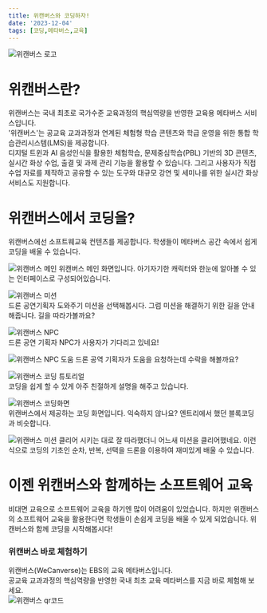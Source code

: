 ```yaml
---
title: 위캔버스와 코딩하자!
date: '2023-12-04'
tags: [코딩,메타버스,교육]
---  
```

![위캔버스 로고](https://www.wecanverse.co.kr/og_image.png)   
# 위캔버스란?   
위캔버스는 국내 최초로 국가수준 교육과정의 핵심역량을 반영한 교육용 메타버스 서비스입니다.   
'위캔버스'는 공교육 교과과정과 연계된 체험형 학습 콘텐츠와 학급 운영을 위한 통합 학습관리시스템(LMS)을 제공합니다.   
디지털 트윈과 AI 음성인식을 활용한 체험학습, 문제중심학습(PBL) 기반의 3D 콘텐츠, 실시간 화상 수업, 출결 및 과제 관리 기능을 활용할 수 있습니다. 그리고 사용자가 직접 수업 자료를 제작하고 공유할 수 있는 도구와 대규모 강연 및 세미나를 위한 실시간 화상 서비스도 지원합니다.   

# 위캔버스에서 코딩을?   
위캔버스에선 소프트웨교육 컨텐츠를 제공합니다. 학생들이 메타버스 공간 속에서 쉽게 코딩을 배울 수 있습니다.   

![위캔버스 메인](https://lh3.googleusercontent.com/pw/ADCreHfblM58s-UFn2JD-9usnLS6Dz3dr3xqw75Gjqx5TLD46DtK5-azuVrkZg81QlHgdQOXi-Oh2nscSdz0pKD-RVmbO0S5Ad3X_L5JqOT76iPdl9Bx1anLJM-Axb3WZoEVs4_htrO5PR7-NCZQHRPZR6ccdajrOmHBYf_X91bQwNwH2JGzxqbSDBzGagiweUwBu6ENBM9B3r5PhDgDL76ulMdxw3XEC0fKWPhSlZeOq2A29a7hTISQm0-8UujozXetHbrW4VGRy48RX5w4SV5vKSLBo8c4IY3pWZBFA7g_GOnDQiwoK_vEpMVIDN5xwRg4Ku-Y7t4lo6Sopy26FI6wA0DsCeMz8CDYt99TVOtmz5QzmvE960JZl7TN1BqcmuGg7z6SCZliCdUxyNs-jzEdg9exjD9OlRp1RqQdLBRsmRWxgA1KcNWu2z04CUyDBWehpFdgiCn_4bvLQ0SFvn2B3hM9k2t8m3U8RNq8LUfBYcfnJFU-m7mJSllnZ78xeWFYycSd0Osfy9-RtrJzzSQ9MtAo2gLnSmle-zi1NKWRZxIna_cesKJNLPH4C0vAR9o48R9tTMhDLmWIR-FsCq9CEftrKpznAqEGhN4ot95Cw-m5Byz_SpubsdqJNodOsy_s4qsJQonsx2b1RCLCFk6BD57QNXHnpQe-7Us9eAI_35-n5wiKzWqFfN6-mcOCAaOiPbCJ18zXZVmFQjbPVvVULCF7juri8xahhiGiMrbJRoAZqzNN0A39VPc3t4FAp3M5QjBIuaRmy3C28FkYa2wqEo0I6QQZZfzu31WtzMhQa2NQtCduAdpDSwm-HzgSwVXGSXVQ_Vft5-vTmSc89fLyLwvQ2WQByhAS01Ud8C3Al6PABTq8RXAc-NMV5Dj2WHUqBTGpeQ=w1716-h931-s-no-gm?authuser=0)
위캔버스 메인 화면입니다. 아기자기한 캐릭터와 한눈에 알아볼 수 있는 인터페이스로 구성되어있습니다.

![위캔버스 미션](https://lh3.googleusercontent.com/pw/ADCreHfCbrYq_0TmT04J3tIiLNkgfXuwZ1AFBBc7j1Pn_iC2idpD6PFAfUE0IEpvpRdfWH1GUe4IANx7lf_xm_4RVZLmsdnUiIS8qjPA-BILlpeBaIwSODpxlkXQIv4-7vDA_ElB6ztO_eY1iRhhm_dVkp81Tz2AIxCEGWpvcVPJFLQ2ppoxdi4Oagv_tudMV96VbKqxfIJmLbXpPYJQXi8YiwpX_aK150HYGriAR4njJkdZa49SCCreJJUhPZxzPOX1mWyUmPUr1bBJSTFDce7Gv1U-ooA7nORPwcVK--YR-aSl2Lwl1XwzbjigyD9rpGqNSrIKlpeK1DItxmQCOcrjhX8cly7iL6ZhIUbHgH0NOQd6IVnkZx93_h8TOItPCimownGavYVrSiku1w3hb7NplZuesUx35uwdQdei4igsGq61dhsdJfeKZW2HXOfEO-k_8iPwLfxSPX2puCArgH9eVGzC8j_YBpGc5rzLHUQu4UKM5HW1sYJjcXvyQEC9XfyXoLWakVkudAGuL1SCt8-nGLmYYal82lQkLfVfjXlqZ0HE6UzE-l6H0e3B5LquTfZz-hy9g8jEVPDNqEWL_Zn8qIL6gjM4r6dDN739tFiWLJPgVTLmxGkCQw8wd2uPN-lW4ZPTC63TnatyBm1jANoWijtz0Ayh13vDZ5hprRakeRixDhl9xWalait04AT4iKDrHK9h9m_KFfIqGjjfKb3hS6XqCfz3LEEWWyKTpeM3iA2UTA3PQy3A7mAtelIzuH0rCc-nD8hVobufVBRTq93kC6hfcvI5TFEQeKXH2CbVtjJ8SPkfcuy9IZlJkadaLGxLBaqjm01r8xofmMgErdvTj2EK3JwYjYmawcSdt_hseHiStr6bBvts36DC6C-nrznC-5Kx5Q=w1720-h931-s-no-gm?authuser=0)     
드론 공연기획자 도와주기 미션을 선택해봅시다. 그럼 미션을 해결하기 위한 길을 안내해줍니다. 길을 따라가볼까요?   

![위캔버스 NPC](https://lh3.googleusercontent.com/pw/ADCreHeiDHF8LJ3VfThhn9O2IizEuyyvG52HzoZTnM7tKjFJi_-LRlbvEQol2t50vzj83ukbVvFp91A8lKZaapXMc7Bm2gECdT40Q1JHmYVB6Q25vifDiqGAZXCY0rr1IRTI13ZgW3XgUqR2nFoeMAJb9Qw6pdu5dbype098TelUaodpZsCRIR5ORyMsr-uruMdHB-PRJtL9xz1OjI9mtUS8Q4c0oA244FN4HAtbsWM6YMFhaOMA-aNIsMebk-31KRzgxZiX3qXSbuA7c8_0BdmdNItCz8LAuCb8n65YzRL4JIivEr6zizxV25nbnDU-db3NgoClZjHMBRYsxoT8hdutL9Oat92vMY8ZMxdZqLuWM-n0CrnujWwdfVGGv1R9KeGFbKeXSTnroftBFQlfHj1AGLPDNLOZbcYMJjPIkdAqskloW7hah-OyC4wmxtdzKzE7Cb9SESSyTf9WaysKpULmjnf9qEjeMBFUCngo-yZUHjgV-fp1is8zoj59cJcrHL3TDmfZbBNjUWBMvbqdMDDJCousnwdPYEtzDwmaN_R0oodwcwALL26DHPzUrOIuIPU0Omjam3ih52mMnt4k_bMpS2Bc4VWVXn4RiD_Fe3JUQYRE-3fk98EhEdh0el7_w8x7v8jd5KUM60Lna6aWykcJkKMl_N07DRP0hKxN_C80VnFl2mN1vxN0D7ITh1hjbAjsHjabhUuIYYcsw_4MZKQVyDrdBsZL9GqpfK-Q6whs41ZuoixEDcy0kpqR-h9FVdIXIXnMwgpvUEsNrxCEeQqTAgSqyG5SVucRXDHAN-xUpL19Q7GqwEma0CeAbFCsb_JIX-uhT4cf8qheheWnvA3Dqsz9doVA6tbCs5cSjnLF3OdSBlfIhQd2DFxM22F3twj-3ZzPFw=w1713-h931-s-no-gm?authuser=0)   
드론 공연 기획자 NPC가 사용자가 기다리고 있네요!   

![위캔버스 NPC 도움]([https://lh6.googleusercontent.com/YfDeW3Uneceg-zWqvulBAxt_eZsWQTDhPX1xOUxRYMbVqeVU0AfIBHo8sCot2oP2Visp5ujBD43C2BCyQS26hugFdBAtrxNFAeADrHCiXpwA0zQwfX16zuFtRJc2_oTgNw=w1280](https://lh3.googleusercontent.com/pw/ADCreHdMptQNV-a9o2TP3az1tcMPEXCU7DucoD8nyrIxb9xzf3YM2cvry0xsIaXeoub6T9zWZ2Ng21-9FgJoOouz7LNFKLVbl6MSFjMVGB9JNXnrFbz23hhD68lLd3-aksYOwc8mMC2L1JDOoXW6otbkUFxbfSu7l4PHkh14p7DOETBLGuvHjRf0bJlvERJDdz7TlcX3B41R2k-CSxx2UykhIfldeCeD0PunTgaSPZ3J3CIoY9GPV2A24ELF0ocDI3SZ6iKS9IkpGOMnnXpDlCzykKjeIGmpxSvJ3x1oycD6EK4d50SNfC9zdcIqR1-0T7KbH0eE1f3OYjhwIJBML_L4Jqp6M89Lg6tzrnnX2AwdR6v4IPePcX7lU23nsJMqsuzkihIdPEQ0umSOpsSSXIAdS-H1xDBg8R3iKDcbtw-dtcGlfX76OBUe4vrWACa6NV63s_KGjo2BfsUWPmIG73HfbR5_ejjTpTzibag1JQE6G-TNYC9KpwqRHsBu9neFOvn553R0g4DK9wnxCDNg9tGGIyB398Lkuhkw3Z0vxQ5gyfqHwGcO0mIrTaLwm4TWFXLGtMXEFpwYnSqG50dK4SdkGhpQEV6ouhyVA9jotE-G2qgJHj278iUWHpNa3eo2JImJChFOTRB_WdLn6ZRt9K2xkQ8-R9MtCmPywcy3AAmFPaL-ZrwrxnJmUby9Xz6rcW4GRQRSecdPCEsUL_xKHl7BIQ6ZhViySZY1HQydHvCz6BDVKJ-jgYiYquu09HPyoEyc2raKp9tl0gJWRzjnk4cb952CmC5kcSCV890qZPQOuuRVlVYL-1PE9rtAlJdC8XJ6Roxk1HBnenM8lTpXGI42ecbYzScaGdMdXHWSBUwqwfE8Wv-8CdkR9oqjTmdYifwmycK-yg=w1717-h931-s-no-gm?authuser=0))   
드론 공역 기획자가 도움을 요청하는데 수락을 해볼까요?   

![위캔버스 코딩 튜토리얼](https://lh3.googleusercontent.com/pw/ADCreHdQzcFj0jxPAY8Gn-4ai4OVtVX1juM1b3E2rSTp-0Kyuq2k17i-MI-kDQUQB8ZYV8oTXcqDtRQ3QFyrI-JbEw5OiZ2d_GmHmuGPjiL7ZWD4aMZYxsXTqKIrC8r5kQBcfQSvPtnj8srnPUg2QwlLeUgFJaQ7Aj3DTDR9004qKBDvGAJVTT8b59q02QkI3Zj-SgUjvauFjxjbmC0v1au1MOj4S5cFWThhfrZJduO-gYgBudM34I_E22RpKWmrQ3rQBgV1RBb3e356FsrE0ZZZp_xQnhnaa_AiuussCuLfttAxCDjkdnBUu-ruXsJln5GiFWUKx6zuswUhEyXHThQvODMASpsYu98QMCMQ-o0UbbQPXi74GVBreFjvDfKxaMf7Jp0rDin0lrbCMHSl2Wp1G0CRca5l530Ev_f93mXtbuRZSnQ-1hvF8G3jMVQs1L21-FVnnpFXxVZSqo5xL6sEbb5nHeHkrOepJLmX_KJqUI3hno-8PobAD0G5mLErcoHvdJeI2nv5M3wRvdHXE_qXjUVmbcnTsmNQoAJ_tfvEQLR1invxGdkEpOSr-eRHCcIV6mDvzLCPGS1KzzMkAeyx9BYQdIVyiWlcDD07YxlMaXiku8-5Jz7K0DWHcw8dViny1hluB3GYJSKfV4_kMNR3bDqatr2A9BZzEppDSlvFVXwQ8ek68MUD2QDF0_TY_RnfsxgC7WLRMggk5eyiW88YuBxPwsy4eMdA5pOiK2XKRtBodyoKbTlxGNTtS-AfXat8ZJFnKFTYLcfNf9WJXNskkTFGODFY78HymTAwP3QgE9paUy0jCZveCmlwP_l0CyHjI6o4jbLlGoF_5MmhBeqd3CpPK9hyj_WqQGM6me7ZEWuS7pp_cEculHDhK1tb-Z0P0q0T1Q=w1713-h931-s-no-gm?authuser=0)   
코딩을 쉽게 할 수 있게 아주 친절하게 설명을 해주고 있습니다.   

![위캔버스 코딩화면](https://lh3.googleusercontent.com/pw/ADCreHeD4v1x3-rtB7v2kPbb_Lj1MqmyDANhXeV1Q2Il6pxqJNKH_kmXUXy8PxLG0G3_Td4rjaSsg1yksHQ11q2czgh-qAoAktMs9RKvtQoPTQYaICNaN0AWW82dG3tHzXR7lTw7e8-I-lOKDyXFnikpq1XN5p0HwagGqa1rgmnzHfaovKttw4zRDPH9Ugx4JFOh0aOBIfqF7qRPY9vAnOxOLzMyUbHG3sDIESkf1aThVY4Gp-fClmIv1_nCNmC_sN9vbkLaNzdLd8dktfMs_kWktmDReqwp5Hp7BnimpnNTJe9Sqe2VdsGJtOU4mvn1wY0imNzKDWwpziyH15S9Ied2t5JiF2W4FSm9WaT9T_mmhqGeJAEphpEJ43pBavNKwB1ulbqafWRyEJYPndCtYZNSZ3Hmh7mlEaBn_vgl4Uy8vtSfo942lgr36pZph7XeSM1COFjBSeQ8SdoVoH4qdJZFWAkd4OkD9IdztEs1DNnM9eyrxv-YusGfGf1GGFy7xzN_aNXxRPqW2D9rUx5w0eKIPxQlxaMUnzf3ahBdJkJY6v_gpMbSETxlxKIwBAGMEB2LojUKwMjeaOod6wtNHgxrb3yTZWb2Srzuw9pVLHTMULJfeIL5JkZgpaa_fs0G_eQHANXKZfD2SFvvRDsiaMwAIHHafPtiyJ7G3Nq9tNRrYpMyFAzETzHpNzjUt2WSNfs13e8gu4jZ_1eNhgUcJ_KlCLvGzZg-fDq7jve5QqgscravT0ybCZ16vPbQMn4zZVBUcIlLR15aBuL8_CN6_uuyZ-ezHKMHjKdLZTshT47WbBUGIbUiDZe71nFbtpBTDSFggP9Tl_7JVv_3Dq3tXGzjoLeJx7Zn-emnxMUPTIM3fZ6YP6hsUJLUKO4kz8lq_4VwL6BaOA=w1723-h931-s-no-gm?authuser=0)   
위캔버스에서 제공하는 코딩 화면입니다. 익숙하지 않나요? 엔트리에서 했던 블록코딩과 비슷합니다.   

![위캔버스 미션 클리어](https://lh4.googleusercontent.com/lUkjHseWh8uvpTZzKiCXPEb1f9gOv4Nc_BunEWmAKHWd6JeZP-fBP4spjLnM316N4cq73Fgj-tty6JResG3Q_gmMvk7jEnYv3r9SOJN5po2Acb3UHIopkHyrGjCjQs8=w1280](https://lh3.googleusercontent.com/pw/ADCreHc1JzRuv6B8h4j0ksPn4EqrovTq0jB_WQAY51DXEY0KxW5DBlK6txR-Zj30g7LuHVpJGA_BZ1ZJ8okCYr5v7MOpLwu2BWuD0953ZBm0LjxYOe4F421kw_eImHB67bAB7WCXveyObVCCWR6nXl1_N4SAg4ktjhXG7_sIsTUzlDo2V13vm9M3dkO4LrxFCeXtXtxQjcWzJWkpvvfRz94CMUStGpT5I9zpm9z5nvfGE54gzj7kEItyH8EV3SHHwre7zADo4Orw0jAB_5Jzuo3AiLo6-HjwYq6meV7efGXKNT688LeysGMXNbocEGj64pAJUs1-Q8pVLkuxSuEsFsxkirlHinE9ENcbdNoqg6EqacL6uvc-YEQP5Xsg7yJmN3HWK4qGOTHcTnrxMz9IsosDvpMg-sBFVml5wrIJb1uw1nv5PJURWSRT8Rzb2GmRyxwUn-56He9eDLvMOd6jfB4DzKYBA-G-f2uZCqHHdBCWg2FneOt9wC48NTvwqX57rdKO6_YDMbbGvBKiLtRRWkmgE2Y2xrIRlJVFF1Os_mCo1iTUQj0iX6p_YWu62ixNDcxa4MiCcpvqekoLZbG-t095bPR6UxmN3JOit1JQSmboDXo0AUS8dQs5wtA_B5o1cvpTtFmzxcRbV3zT25ZQEGzIPE9LoAranHLsgy111Hgw2v2iqYEMv8DfH6Sxox0xwajNE1nsHPw4lTRLhb39CJJ_GSM09hodbUoadd629-VHFgHdS0zN1IM_fVTscr48tflZDZk3jzgaoPrc0U180dt7gisF8mmKF1MGmDJ6bJjKMfWG21PcE-Q5AfP8AFPHGwVDVQqUSKdvx-_6Ad2pbft3G6TdT8ILTfkTENRNAsxflscwvccJnxSNs_yJZ0SiH7rhRRYV5g=w1711-h931-s-no-gm?authuser=0)https://lh3.googleusercontent.com/pw/ADCreHc1JzRuv6B8h4j0ksPn4EqrovTq0jB_WQAY51DXEY0KxW5DBlK6txR-Zj30g7LuHVpJGA_BZ1ZJ8okCYr5v7MOpLwu2BWuD0953ZBm0LjxYOe4F421kw_eImHB67bAB7WCXveyObVCCWR6nXl1_N4SAg4ktjhXG7_sIsTUzlDo2V13vm9M3dkO4LrxFCeXtXtxQjcWzJWkpvvfRz94CMUStGpT5I9zpm9z5nvfGE54gzj7kEItyH8EV3SHHwre7zADo4Orw0jAB_5Jzuo3AiLo6-HjwYq6meV7efGXKNT688LeysGMXNbocEGj64pAJUs1-Q8pVLkuxSuEsFsxkirlHinE9ENcbdNoqg6EqacL6uvc-YEQP5Xsg7yJmN3HWK4qGOTHcTnrxMz9IsosDvpMg-sBFVml5wrIJb1uw1nv5PJURWSRT8Rzb2GmRyxwUn-56He9eDLvMOd6jfB4DzKYBA-G-f2uZCqHHdBCWg2FneOt9wC48NTvwqX57rdKO6_YDMbbGvBKiLtRRWkmgE2Y2xrIRlJVFF1Os_mCo1iTUQj0iX6p_YWu62ixNDcxa4MiCcpvqekoLZbG-t095bPR6UxmN3JOit1JQSmboDXo0AUS8dQs5wtA_B5o1cvpTtFmzxcRbV3zT25ZQEGzIPE9LoAranHLsgy111Hgw2v2iqYEMv8DfH6Sxox0xwajNE1nsHPw4lTRLhb39CJJ_GSM09hodbUoadd629-VHFgHdS0zN1IM_fVTscr48tflZDZk3jzgaoPrc0U180dt7gisF8mmKF1MGmDJ6bJjKMfWG21PcE-Q5AfP8AFPHGwVDVQqUSKdvx-_6Ad2pbft3G6TdT8ILTfkTENRNAsxflscwvccJnxSNs_yJZ0SiH7rhRRYV5g=w1711-h931-s-no-gm?authuser=0)   
시키는 대로 잘 따라했더니 어느새 미션을 클리어했네요. 이런식으로 코딩의 기초인 순차, 반복, 선택을 드론을 이용하여 재미있게 배울 수 있습니다.   

# 이젠 위캔버스와 함께하는 소프트웨어 교육   
비대면 교육으로 소프트웨어 교육을 하기엔 많이 어려움이 있었습니다. 하지만 위캔버스의 소프트웨어 교육을 활용한다면 학생들이 손쉽게 코딩을 배울 수 있게 되었습니다. 위캔버스와 함께 코딩을 시작해봅시다!   

### 위캔버스 바로 체험하기
위캔버스(WeCanverse)는 EBS의 교육 메타버스입니다.    
공교육 교과과정의 핵심역량을 반영한 국내 최초 교육 메타버스를 지금 바로 체험해 보세요.   
![위캔버스 qr코드](https://lh3.googleusercontent.com/pw/ADCreHdWRt_bHKlzMEnKKTdQF9Yo4_YajdE8wr8oXMXMmp4L8eMI_TElK6npRtpNbLt1ntOIn8uAq-e_vksz9UTlQJ2pKGVYwLUex0xiKVxq-IaGDlC50m18iU8lPXkQx580c4mhbv8TJOhJjegQnpu69VfHiXH2NRcPKyYZah-2EdtUBcugKOobxL8Dx9jENQiAy4qktSlzloKN8s-OuJFNwsxZ-f5UIVkKDbAokirwB2XCwCptTiJYHp5oM3nzXgwixKnzSFlOFarTRFpsEw9YpajbjGciQkVksDvM1BGKRbU8kxTBm7sf3t4yjYahSA9RFzj9yw95iFYMj9pzfB-cDYwO2cPc00LC6l6nK5i4YWe-1I3winfUU7A_5stsAsIGFStdWx6dOIRK0f5s5tRGOjOzFH1pv5VUmL_oq6_Wnd_aO6zl-s8dCizsjeImdnpa3ZLz4D2vsbBqunUeEKZgz3zi6FuEFFOLBCXDYtGHb0IREszMwY40Ma0LjnY0aVfztMEI6shSOtqD3_VrzrtVJTRljTuSiHjXy8u363KlnMoCwx09zzhSmAq1hxYF-I9S2rVWRaNYbeJCGkQBbLbeTdgcj67u-3UquZ2PcsH6JJ7BJ3uvqiW-cAwGarDyAAOxexNLJNjiEzBPZ-Q0aTO-CF7h9zuj604nYhDdsinZ_00znVXXl3L-4xxHssnXbpC-I02EqnP-Tb9a4x4WZu7clhivfuDsb_5POZeXEpfluRtK174JWIdakSvZEfxq-7-1NUw2ymRXKTZJbv3OlBU-aMnAOPo7Y5cQNk54GL-REAkUdIetnMrdM9eImV_kr0bsjoGjlXkrGzF16fPXdfnD6TMn4po_NJoPWdR2vTgTHi6C07Pgf9S4cJaL_H5j7mBkeSEgUQ=w169-h168-s-no-gm?authuser=0)   




